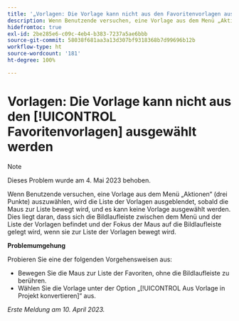 ```yaml
---
title: '„Vorlagen: Die Vorlage kann nicht aus den Favoritenvorlagen ausgewählt werden“'
description: Wenn Benutzende versuchen, eine Vorlage aus dem Menü „Aktionen“ (drei Punkte) auszuwählen, wird die Liste der Vorlagen ausgeblendet, sobald die Maus zur Liste bewegt wird, und es kann keine Vorlage ausgewählt werden. Dies liegt daran, dass sich die Bildlaufleiste zwischen dem Menü und der Liste der Vorlagen befindet und der Fokus der Maus auf die Bildlaufleiste gelegt wird, wenn sie zur Liste der Vorlagen bewegt wird.
hidefromtoc: true
exl-id: 2be285e6-c09c-4eb4-b383-7237a5ae6bbb
source-git-commit: 58038f681aa3a13d307bf9318368b7d99696b12b
workflow-type: ht
source-wordcount: '181'
ht-degree: 100%

---
```


# Vorlagen: Die Vorlage kann nicht aus den [!UICONTROL Favoritenvorlagen] ausgewählt werden

>[!NOTE]
>
>Dieses Problem wurde am 4. Mai 2023 behoben.

Wenn Benutzende versuchen, eine Vorlage aus dem Menü „Aktionen“ (drei Punkte) auszuwählen, wird die Liste der Vorlagen ausgeblendet, sobald die Maus zur Liste bewegt wird, und es kann keine Vorlage ausgewählt werden. Dies liegt daran, dass sich die Bildlaufleiste zwischen dem Menü und der Liste der Vorlagen befindet und der Fokus der Maus auf die Bildlaufleiste gelegt wird, wenn sie zur Liste der Vorlagen bewegt wird.

**Problemumgehung**

Probieren Sie eine der folgenden Vorgehensweisen aus:

* Bewegen Sie die Maus zur Liste der Favoriten, ohne die Bildlaufleiste zu berühren.
* Wählen Sie die Vorlage unter der Option „[!UICONTROL Aus Vorlage in Projekt konvertieren]“ aus.

_Erste Meldung am 10. April 2023._
